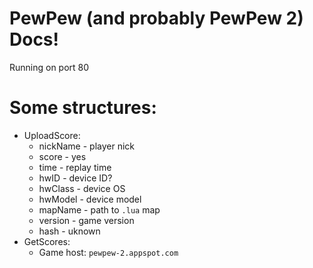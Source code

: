 # PewPew (and probably PewPew 2) Docs!

Running on port 80

# Some structures:
 - UploadScore:
   - nickName - player nick
   - score - yes
   - time - replay time
   - hwID - device ID?
   - hwClass - device OS
   - hwModel - device model
   - mapName - path to `.lua` map
   - version - game version
   - hash - uknown
 - GetScores:
   - Game host: `pewpew-2.appspot.com`

